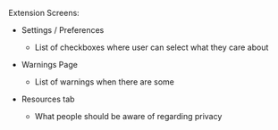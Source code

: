 Extension Screens:

- Settings / Preferences

  - List of checkboxes where user can select what they care about

- Warnings Page

  - List of warnings when there are some

- Resources tab
  - What people should be aware of regarding privacy
